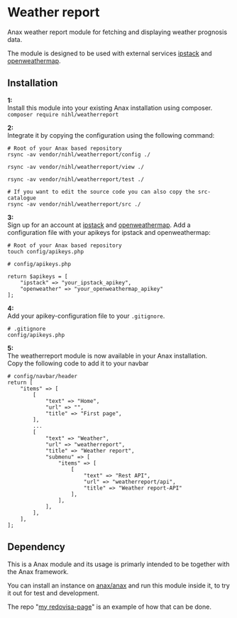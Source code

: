 # Weather report

Anax weather report module for fetching and displaying weather prognosis data.

The module is designed to be used with external services [ipstack](https://ipstack.com/) and [openweathermap](https://openweathermap.org/api).


## Installation

**1:**  
Install this module into your existing Anax installation using composer.  
`composer require nihl/weatherreport`

**2:**  
Integrate it by copying the configuration using the following command:
```
# Root of your Anax based repository
rsync -av vendor/nihl/weatherreport/config ./

rsync -av vendor/nihl/weatherreport/view ./

rsync -av vendor/nihl/weatherreport/test ./

# If you want to edit the source code you can also copy the src-catalogue
rsync -av vendor/nihl/weatherreport/src ./
```

**3:**  
Sign up for an account at [ipstack](https://ipstack.com/) and [openweathermap](https://openweathermap.org/api).
Add a configuration file with your apikeys for ipstack and openweathermap:
```
# Root of your Anax based repository
touch config/apikeys.php
```  
```
# config/apikeys.php

return $apikeys = [
    "ipstack" => "your_ipstack_apikey",
    "openweather" => "your_openweathermap_apikey"
];
```

**4:**  
Add your apikey-configuration file to your `.gitignore`.
```
# .gitignore
config/apikeys.php
```

**5:**  
The weatherreport module is now available in your Anax installation.  
Copy the following code to add it to your navbar
```
# config/navbar/header
return [
    "items" => [
        [
            "text" => "Home",
            "url" => "",
            "title" => "First page",
        ],
        ...
        [
            "text" => "Weather",
            "url" => "weatherreport",
            "title" => "Weather report",
            "submenu" => [
                "items" => [
                    [
                        "text" => "Rest API",
                        "url" => "weatherreport/api",
                        "title" => "Weather report-API"
                    ],
                ],
            ],
        ],
    ],
];
```

## Dependency

This is a Anax module and its usage is primarly intended to be together with the Anax framework.

You can install an instance on [anax/anax](https://github.com/canax/anax) and run this module inside it, to try it out for test and development.

The repo "[my redovisa-page](https://github.com/nilshollmer/redovisning-ramverk1)" is an example of how that can be done.
